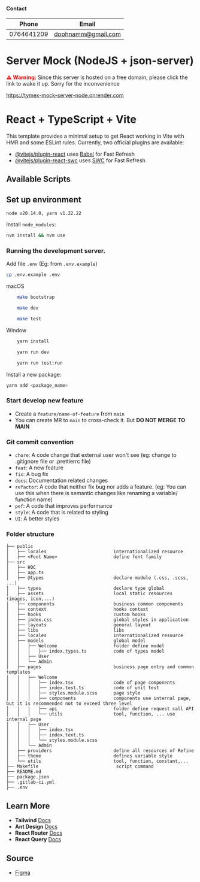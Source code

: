 #### Contact

| Phone      | Email              |
| ---------- | ------------------ |
| 0764641209 | dophnamm@gmail.com |

# Server Mock (NodeJS + json-server)

<span style="color: red; font-weight: bold;">⚠️ Warning:</span> Since this server is hosted on a free domain, please click the link to wake it up. Sorry for the inconvenience

https://tymex-mock-server-node.onrender.com

# React + TypeScript + Vite

This template provides a minimal setup to get React working in Vite with HMR and some ESLint rules.
Currently, two official plugins are available:

- [@vitejs/plugin-react](https://github.com/vitejs/vite-plugin-react/blob/main/packages/plugin-react/README.md) uses [Babel](https://babeljs.io/) for Fast Refresh
- [@vitejs/plugin-react-swc](https://github.com/vitejs/vite-plugin-react-swc) uses [SWC](https://swc.rs/) for Fast Refresh

## Available Scripts

## Set up environment

`node v20.14.0, yarn v1.22.22`

Install `node_modules`:

```bash
nvm install && nvm use
```

### Running the development server.

Add file `.env` (Eg: from `.env.example`)

```bash
cp .env.example .env
```

macOS

```bash
    make bootstrap
```

```bash
    make dev
```

```bash
    make test
```

Window

```bash
    yarn install
```

```bash
    yarn run dev
```

```bash
    yarn run test:run
```

Install a new package:

```bash
yarn add <package_name>
```

### Start develop new feature

- Create a `feature/name-of-feature` from `main`
- You can create MR to `main` to cross-check it. But **DO NOT MERGE TO MAIN**

### Git commit convention

- `chore`: A code change that external user won't see (eg: change to .gitignore file or .prettierrc file)
- `feat`: A new feature
- `fix`: A bug fix
- `docs`: Documentation related changes
- `refactor`: A code that neither fix bug nor adds a feature. (eg: You can use this when there is semantic changes like renaming a variable/ function name)
- `pef`: A code that improves performance
- `style`: A code that is related to styling
- `UI`: A better styles

### Folder structure

```markup
├── public
│   ├── locales                         internationalized resource
│   ├── <Font Name>                     define font family
├── src
│   ├── HOC
│   ├── app.ts
│   ├── @types                          declare module (.css, .scss, ...)
│   ├── types                           declare type global
│   ├── assets                          local static resources (images, icon,...)
│   ├── components                      business common components
│   ├── context                         hooks context
│   ├── hooks                           custom hooks
│   ├── index.css                       global styles in application
│   ├── layouts                         general layout
│   ├── libs                            libs
│   ├── locales                         internationalized resource
│   ├── models                          global model
│   │   ├── Welcome                     folder define model
│   │   │   ├── index.types.ts          code of types model
│   │   ├── User
│   │   └── Admin
│   ├── pages                           business page entry and common templates
│   │   ├── Welcome
│   │   │   ├── index.tsx               code of page components
│   │   │   ├── index.test.ts           code of unit test
│   │   │   ├── styles.module.scss      page style
│   │   │   ├── components              components use internal page, but it is recommended not to exceed three level
│   │   │   ├── api                     folder define request call API
│   │   │   └── utils                   tool, function, ... use internal page
│   │   ├── User
│   │   │   ├── index.tsx
│   │   │   ├── index.text.ts
│   │   │   └── styles.module.scss
│   │   └── Admin
│   ├── providers                       define all resources of Refine
│   ├── theme                           defines variable style
│   └── utils                           tool, function, constant,...
├── Makefile                             script command
├── README.md
├── package.json
├── .gitlab-ci.yml
├── .env
```

## Learn More

- **Tailwind** [Docs](https://tailwindcss.com/docs)
- **Ant Design** [Docs](https://refine.dev/docs/ui-frameworks/antd/tutorial/)
- **React Router** [Docs](https://refine.dev/docs/core/providers/router-provider/)
- **React Query** [Docs](https://tanstack.com/query/v3/docs/framework/react/overview)

## Source

- [Figma](https://www.figma.com/design/5vYZWIUgTNJ1Ud7RfV2zq4/Untitled?node-id=1-163&t=yyG8ZlLoVnuryjCy-0)
